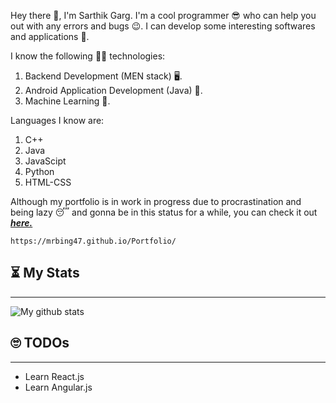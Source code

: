 Hey there 👋, I'm Sarthik Garg. I'm a cool programmer 😎 who can help you out with any errors and bugs 😉. I can develop some interesting softwares and applications 💪.

I know the following 👨‍🏫 technologies:

1. Backend Development (MEN stack) 🖥.
2. Android Application Development (Java) 📱.
3. Machine Learning 🤖.

Languages I know are:

1. C++
2. Java
3. JavaScipt
4. Python
5. HTML-CSS

Although my portfolio is in work in progress due to procrastination and being lazy 😴 and gonna be in this status for a while, you can check it out [**_here._**](https://mrbing47.github.io/Portfolio/)

```
https://mrbing47.github.io/Portfolio/
```

## ⏳ My Stats

---

![My github stats](https://github-readme-stats.vercel.app/api?username=mrbing47&show_icons=true&title_color=fff&icon_color=79ff97&text_color=9f9f9f&bg_color=151515&hide=["issues"])

## 🙄 **TODOs**

---

-   Learn React.js
-   Learn Angular.js
